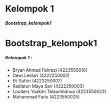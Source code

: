 # Kelompok 1

##### Bootstrap_kelompok1
# Bootstrap_kelompok1

##### Kelompok 1 :
- Bryan Ahmad Fahrezi (4223550010)
- Dewi Lestari (4222250002)
- Eli Safitri (4223250007)
- Radiatun Maya Sari (4222250003)
- Louders Yoakim Telaumbanua (4223550023)
- Muhammad Faris (4223550025)
